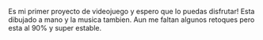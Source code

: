 Es mi primer proyecto de videojuego y espero que lo puedas disfrutar! Esta dibujado a mano y la musica tambien. Aun me faltan algunos retoques pero esta al 90% y super estable.
